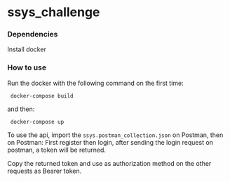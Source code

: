 # ssys_challenge

### Dependencies

Install docker

### How to use

Run the docker with the following command on the first time:

```
 docker-compose build
```
and then:


```
 docker-compose up
```

To use the api, import the ```ssys.postman_collection.json``` on Postman, then on Postman:
First register then login,
after sending the login request on postman, a token will be returned. 

Copy the returned token and use as authorization method on the other requests as Bearer token.




